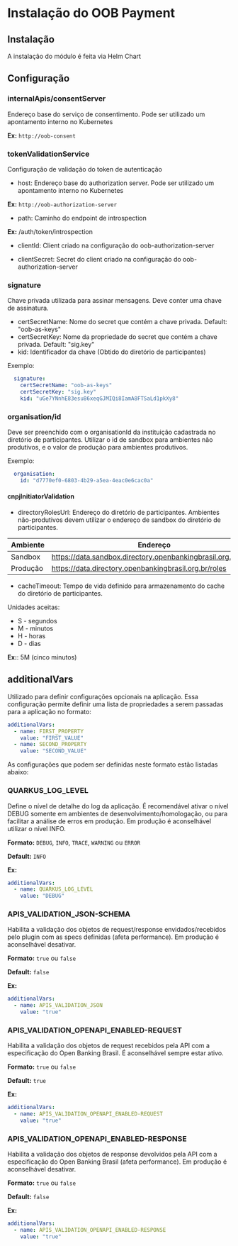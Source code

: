 # Instalação do OOB Payment

## Instalação

A instalação do módulo é feita via Helm Chart

## Configuração

### internalApis/consentServer

Endereço base do serviço de consentimento. Pode ser utilizado um apontamento interno
no Kubernetes

**Ex:** `http://oob-consent`
  
### tokenValidationService

Configuração de validação do token de autenticação

* host: Endereço base do authorization server. Pode ser utilizado um apontamento
interno no Kubernetes

**Ex:** `http://oob-authorization-server`

* path: Caminho do endpoint de introspection

**Ex:** /auth/token/introspection

* clientId: Client criado na configuração do oob-authorization-server

* clientSecret: Secret do client criado na configuração do oob-authorization-server

### signature

Chave privada utilizada para assinar mensagens. Deve conter uma
chave de assinatura.

* certSecretName: Nome do secret que contém a chave privada. Default: "oob-as-keys"
* certSecretKey: Nome da propriedade do secret que contém a chave privada. Default:
"sig.key"
* kid: Identificador da chave (Obtido do diretório de participantes)

Exemplo:

```yaml
  signature:
    certSecretName: "oob-as-keys"
    certSecretKey: "sig.key"
    kid: "uGe7YNnhE83esu86xeqGJMIQi8IamA8FTSaLd1pkXy8"
```

### organisation/id

Deve ser preenchido com o organisationId da instituição cadastrada no diretório
de participantes.
Utilizar o id de sandbox para ambientes não produtivos, e o valor de produção
para ambientes produtivos.

Exemplo:

```yaml
  organisation:
    id: "d7770ef0-6803-4b29-a5ea-4eac0e6cac0a"
```

#### cnpjInitiatorValidation

* directoryRolesUrl: Endereço do diretório de participantes. Ambientes
não-produtivos devem utilizar o endereço de sandbox do diretório de participantes.

| Ambiente | Endereço                                                        |
| -------- | --------------------------------------------------------------- |
| Sandbox  | <https://data.sandbox.directory.openbankingbrasil.org.br/roles> |
| Produção | <https://data.directory.openbankingbrasil.org.br/roles>         |

* cacheTimeout: Tempo de vida definido para armazenamento do cache do diretório
de participantes.

Unidades aceitas:

* S - segundos
* M - minutos
* H - horas
* D - dias

**Ex:**: 5M (cinco minutos)

## additionalVars

Utilizado para definir configurações opcionais na aplicação. Essa configuração
permite definir uma lista de propriedades a serem passadas para a aplicação no formato:

```yaml
additionalVars:
  - name: FIRST_PROPERTY
    value: "FIRST_VALUE"
  - name: SECOND_PROPERTY
    value: "SECOND_VALUE"
```

As configurações que podem ser definidas neste formato estão listadas abaixo:

### QUARKUS_LOG_LEVEL

Define o nível de detalhe do log da aplicação. É recomendável ativar o nível DEBUG
somente em ambientes de desenvolvimento/homologação, ou para facilitar a análise
de erros em produção. Em produção é aconselhável utilizar o nível INFO.

**Formato:** `DEBUG`, `INFO`, `TRACE`, `WARNING` ou `ERROR`

**Default:** `INFO`

**Ex:**

```yaml
additionalVars:
  - name: QUARKUS_LOG_LEVEL
    value: "DEBUG"
```

### APIS_VALIDATION_JSON-SCHEMA

Habilita a validação dos objetos de request/response envidados/recebidos pelo plugin
com as specs definidas (afeta performance). Em produção é aconselhável desativar.

**Formato:** `true` ou `false`

**Default:** `false`

**Ex:**

```yaml
additionalVars:
  - name: APIS_VALIDATION_JSON
    value: "true"
```

### APIS_VALIDATION_OPENAPI_ENABLED-REQUEST

Habilita a validação dos objetos de request recebidos pela API com a especificação
do Open Banking Brasil. É aconselhável sempre estar ativo.

**Formato:** `true` ou `false`

**Default:** `true`

**Ex:**

```yaml
additionalVars:
  - name: APIS_VALIDATION_OPENAPI_ENABLED-REQUEST
    value: "true"
```

### APIS_VALIDATION_OPENAPI_ENABLED-RESPONSE

Habilita a validação dos objetos de response devolvidos pela API com a especificação
do Open Banking Brasil (afeta performance). Em produção é aconselhável desativar.

**Formato:** `true` ou `false`

**Default:** `false`

**Ex:**

```yaml
additionalVars:
  - name: APIS_VALIDATION_OPENAPI_ENABLED-RESPONSE
    value: "true"
```
